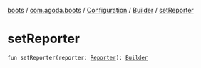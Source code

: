 [boots](../../../index.md) / [com.agoda.boots](../../index.md) / [Configuration](../index.md) / [Builder](index.md) / [setReporter](./set-reporter.md)

# setReporter

`fun setReporter(reporter: `[`Reporter`](../../-reporter/index.md)`): `[`Builder`](index.md)